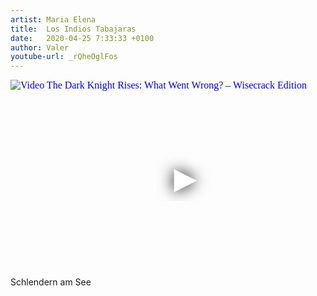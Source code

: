 ```yaml
---
artist: Maria Elena
title:  Los Indios Tabajaras
date:   2020-04-25 7:33:33 +0100
author: Valer
youtube-url: _rQheOglFos 
---
```

<div class="video-container ">
<iframe
  width="560"
  height="315"
  src="https://www.youtube.com/embed/_rQheOglFos"
  srcdoc="<style>*{padding:0;margin:0;overflow:hidden}html,body{height:100%}img,span{position:absolute;width:100%;top:0;bottom:0;margin:auto}span{height:1.5em;text-align:center;font:48px/1.5 sans-serif;color:white;text-shadow:0 0 0.5em black}</style><a href=https://www.youtube.com/embed/_rQheOglFos?autoplay=1><img src=https://img.youtube.com/vi/_rQheOglFos/hqdefault.jpg alt='Video The Dark Knight Rises: What Went Wrong? – Wisecrack Edition'><span>▶</span></a>"
  frameborder="0"
  allow="accelerometer; autoplay; encrypted-media; gyroscope; picture-in-picture"
  allowfullscreen
></iframe>
</div>

<div class="post-content-message"> 
Schlendern am See
</div>
